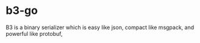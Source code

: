 # b3-go
B3 is a binary serializer which is easy like json, compact like msgpack, and powerful like protobuf,
